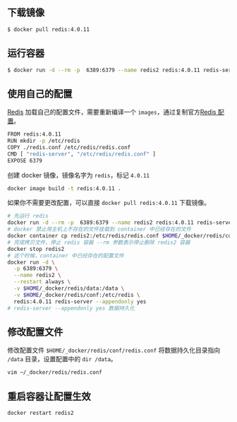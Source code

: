 
## 下载镜像

```bash
$ docker pull redis:4.0.11
```

## 运行容器

```bash
$ docker run -d --rm -p  6389:6379 --name redis2 redis:4.0.11 redis-server --appendonly yes
```

## 使用自己的配置

[Redis](https://hub.docker.com/_/redis/) 加载自己的配置文件，需要重新编译一个 `images`，通过复制官方[Redis 配置](https://github.com/antirez/redis/blob/3a27b3d0d85d56ecd758b56c6af477ae5ff08a76/redis.conf)。

```bash
FROM redis:4.0.11
RUN mkdir -p /etc/redis
COPY ./redis.conf /etc/redis/redis.conf
CMD [ "redis-server", "/etc/redis/redis.conf" ]
EXPOSE 6379
```

创建 docker 镜像，镜像名字为 `redis`，标记 `4.0.11`

```bash
docker image build -t redis:4.0.11 .
```

如果你不需要更改配置，可以直接 `docker pull redis:4.0.11` 下载镜像。

```bash
# 先运行 redis
docker run -d --rm -p  6389:6379 --name redis2 redis:4.0.11 redis-server --appendonly yes
# docker 禁止用主机上不存在的文件挂载到 container 中已经存在的文件
docker container cp redis2:/etc/redis/redis.conf $HOME/_docker/redis/conf/redis.conf
# 完成拷贝文件，停止 redis 容器 --rm 参数表示停止删除 redis2 容器
docker stop redis2
# 这个时候，container 中已经存在的配置文件
docker run -d \
  -p 6389:6379 \
  --name redis2 \
  --restart always \
  -v $HOME/_docker/redis/data:/data \
  -v $HOME/_docker/redis/conf:/etc/redis \
  redis:4.0.11 redis-server --appendonly yes
# redis-server --appendonly yes 数据持久化
```

## 修改配置文件

修改配置文件 `$HOME/_docker/redis/conf/redis.conf` 将数据持久化目录指向 `/data` 目录，设置配置中的 `dir /data`。

```bash
vim ~/_docker/redis/redis.conf
```

## 重启容器让配置生效

```
docker restart redis2
```